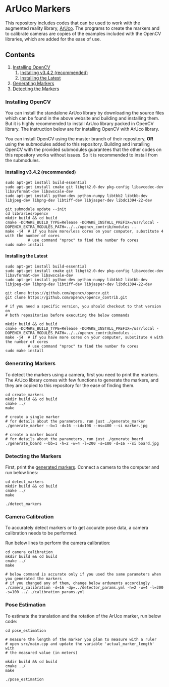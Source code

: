 # ArUco Markers

This repository includes codes that can be used to work with the augmented reality library, [ArUco](https://www.uco.es/investiga/grupos/ava/node/26).
The programs to create the markers and to calibrate cameras are copies of the examples included with the OpenCV libraries, which are added for the ease of use.

## Contents
1. [Installing OpenCV](#installation-opencv)
    1. [Installing v3.4.2 (recommended)](#installing-v342-recommended)
    2. [Installing the Latest](#installing-the-latest)
2. [Generating Markers](#generating-markers)
3. [ Detecting the Markers](#detecting-the-markers)


### Installing OpenCV

You can install the standalone ArUco library by downloading the source files which can be found in the above website and building and installing them.
But it is highly recommended to install ArUco library packed in OpenCV library.
The instruction below are for installing OpenCV with ArUco library.

You can install OpenCV using the master branch of their repository, **OR** using the submodules added to this repository.
Building and installing OpenCV with the provided submodules guarantees that the other codes on this repository works without issues.
So it is recommended to install from the submodules.


#### Installing v3.4.2 (recommended)
```
sudo apt-get install build-essential
sudo apt-get install cmake git libgtk2.0-dev pkg-config libavcodec-dev libavformat-dev libswscale-dev
sudo apt-get install python-dev python-numpy libtbb2 libtbb-dev libjpeg-dev libpng-dev libtiff-dev libjasper-dev libdc1394-22-dev

git submodule update --init
cd libraries/opencv
mkdir build && cd build
cmake -DCMAKE_BUILD_TYPE=Release -DCMAKE_INSTALL_PREFIX=/usr/local -DOPENCV_EXTRA_MODULES_PATH=../../opencv_contrib/modules ..
make -j4  # if you have more/less cores on your computer, substitute 4 with the number of cores
          # use command "nproc" to find the number fo cores
sudo make install
```


#### Installing the Latest
```
sudo apt-get install build-essential
sudo apt-get install cmake git libgtk2.0-dev pkg-config libavcodec-dev libavformat-dev libswscale-dev
sudo apt-get install python-dev python-numpy libtbb2 libtbb-dev libjpeg-dev libpng-dev libtiff-dev libjasper-dev libdc1394-22-dev

git clone https://github.com/opencv/opencv.git
git clone https://github.com/opencv/opencv_contrib.git

# if you need a specific version, you should checkout to that version on 
# both repositories before executing the below commands

mkdir build && cd build
cmake -DCMAKE_BUILD_TYPE=Release -DCMAKE_INSTALL_PREFIX=/usr/local -DOPENCV_EXTRA_MODULES_PATH=../../opencv_contrib/modules ..
make -j4  # if you have more cores on your computer, substitute 4 with the number of cores
          # use command "nproc" to find the number fo cores
sudo make install
```


### Generating Markers
To detect the markers using a camera, first you need to print the markers.
The ArUco library comes with few functions to generate the markers, and they are copied to this repository for the ease of finding them.

```
cd create_markers
mkdir build && cd build
cmake ../
make

# create a single marker
# for details about the parameters, run just ./generate_marker
./generate_marker --b=1 -d=16 --id=108 --ms=400 --si marker.jpg

# create a marker board
# for details about the parameters, run just ./generate_board 
./generate_board --bb=1 -h=2 -w=4 -l=200 -s=100 -d=16 --si board.jpg
```


### Detecting the Markers
First, print the [generated markers](#generating-markers).
Connect a camera to the computer and run below lines:
```
cd detect_markers
mkdir build && cd build
cmake ../
make

./detect_markers
```

### Camera Calibration
To accurately detect markers or to get accurate pose data, a camera calibration needs to be performed.

Run below lines to perform the camera calibration:
```
cd camera_calibration
mkdir build && cd build
cmake ../
make

# below command is accurate only if you used the same parameters when you generated the markers
# if you changed any of them, change below arduments accordingly
./camera_calibration -d=16 -dp=../detector_params.yml -h=2 -w=4 -l=200 -s=100 ../../calibration_params.yml
```

### Pose Estimation
To estimate the translation and the rotation of the ArUco marker, run below code:
```
cd pose_estimation

# measure the length of the marker you plan to measure with a ruler
# open src/main.cpp and update the variable 'actual_marker_length' with
# the measured value (in meters)

mkdir build && cd build
cmake ../
make

./pose_estimation
```
